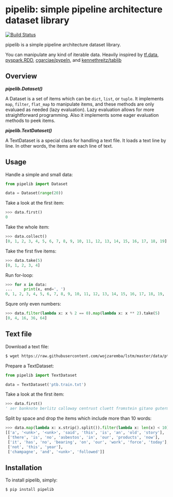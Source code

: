 # pipelib: simple pipeline architecture dataset library
[![Build Status](https://travis-ci.org/yasufumy/pipelib.svg?branch=master)](https://travis-ci.org/yasufumy/pipelib)

pipelib is a simple pipeline architecture dataset library.

You can manipulate any kind of iterable data. Heavily inspired by [tf.data](https://www.tensorflow.org/api_docs/python/tf/data/Dataset), [pyspark.RDD](http://spark.apache.org/docs/2.1.0/api/python/pyspark.html#pyspark.RDD), [cgarciae/pypeln](https://github.com/cgarciae/pypeln), and [kennethreitz/tablib](https://github.com/kennethreitz/tablib)

## Overview

**_pipelib.Dataset()_**

A Dataset is a set of items which can be `dict`, `list`, or `tuple`. It implements `map`, `filter`, `flat_map` to manipulate items, and these methods are only evaluaed as needed (lazy evaluation). Lazy evaluation allows for more straightforward programming. Also it implements some eager evaluation methods to peek items.
    
**_pipelib.TextDataset()_**

A TextDataset is a special class for handling a text file. It loads a text line by line. In other words, the items are each line of text.
  
## Usage

Handle a simple and small data:

```py
from pipelib import Dataset

data = Dataset(range(20))
```

Take a look at the first item:

```py
>>> data.first()
0
```

Take the whole item:

```py
>>> data.collect()
[0, 1, 2, 3, 4, 5, 6, 7, 8, 9, 10, 11, 12, 13, 14, 15, 16, 17, 18, 19]
```

Take the first five items:

```py
>>> data.take(5)
[0, 1, 2, 3, 4]
```

Run for-loop:

```py
>>> for x in data:
...     print(x, end=', ')
0, 1, 2, 3, 4, 5, 6, 7, 8, 9, 10, 11, 12, 13, 14, 15, 16, 17, 18, 19, 
```

Squre only even numbers:

```py
>>> data.filter(lambda x: x % 2 == 0).map(lambda x: x ** 2).take(5)
[0, 4, 16, 36, 64]
```

## Text file

Download a text file:

```bash
$ wget https://raw.githubusercontent.com/wojzaremba/lstm/master/data/ptb.train.txt
```

Prepare a TextDataset:

```py
from pipelib import TextDataset

data = TextDataset('ptb.train.txt')
```

Take a look at the first item:

```py
>>> data.first()
' aer banknote berlitz calloway centrust cluett fromstein gitano guterman hydro-quebec ipo kia memotec mlx nahb punts rake regatta rubens sim snack-food ssangyong swapo wachter '
```

Split by space and drop the items which include more than 10 words:

```py
>>> data.map(lambda x: x.strip().split()).filter(lambda x: len(x) < 10).take(5)
[['a', '<unk>', '<unk>', 'said', 'this', 'is', 'an', 'old', 'story'],
 ['there', 'is', 'no', 'asbestos', 'in', 'our', 'products', 'now'],
 ['it', 'has', 'no', 'bearing', 'on', 'our', 'work', 'force', 'today'],
 ['not', 'this', 'year'],
 ['champagne', 'and', '<unk>', 'followed']]
```

## Installation

To install pipelib, simply:

```bash
$ pip install pipelib
```
